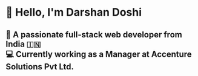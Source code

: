 # 👋 Hello, I'm Darshan Doshi

🌟 **A passionate full-stack web developer from India 🇮🇳**  
💻 **Currently working as a Manager at Accenture Solutions Pvt Ltd.**  
---
